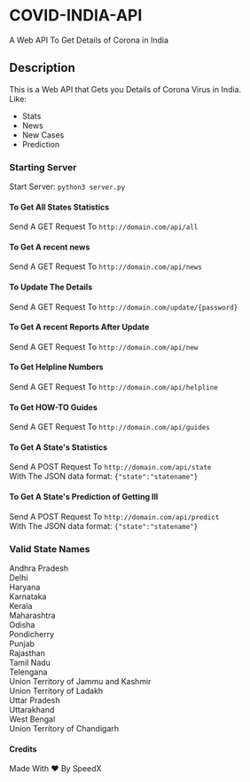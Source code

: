 # COVID-INDIA-API
A Web API To Get Details of Corona in India

## Description
This is a Web API that Gets you Details of Corona Virus in India.
<br>
Like: 
<ul type="disc">
<li>Stats</li>
<li>News</li>
<li>New Cases</li>
<li>Prediction</li>
</ul>

### Starting Server

Start Server:
```python3 server.py```

#### To Get All States Statistics
Send A GET Request To ```http://domain.com/api/all```

#### To Get A recent news
Send A GET Request To ```http://domain.com/api/news```

#### To Update The Details
Send A GET Request To ```http://domain.com/update/{password}```

#### To Get A recent Reports After Update
Send A GET Request To ```http://domain.com/api/new```

#### To Get Helpline Numbers
Send A GET Request To ```http://domain.com/api/helpline```

#### To Get HOW-TO Guides
Send A GET Request To ```http://domain.com/api/guides```

#### To Get A State's Statistics
Send A POST Request To ```http://domain.com/api/state```
<br>
With The JSON data format: ```{"state":"statename"}```

#### To Get A State's Prediction of Getting Ill
Send A POST Request To ```http://domain.com/api/predict```
<br>
With The JSON data format: ```{"state":"statename"}```

### Valid State Names

Andhra Pradesh <br>
Delhi <br>
Haryana <br>
Karnataka <br>
Kerala <br>
Maharashtra <br>
Odisha <br>
Pondicherry <br>
Punjab <br>
Rajasthan <br>
Tamil Nadu <br>
Telengana <br>
Union Territory of Jammu and Kashmir <br>
Union Territory of Ladakh <br>
Uttar Pradesh <br>
Uttarakhand <br>
West Bengal <br>
Union Territory of Chandigarh <br>

#### Credits
Made With ❤ By SpeedX 
